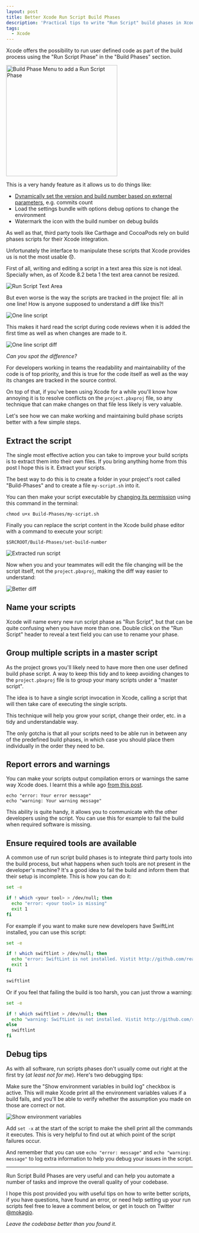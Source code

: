 ```yaml
---
layout: post
title: Better Xcode Run Script Build Phases
description: 'Practical tips to write "Run Script" build phases in Xcode.'
tags:
  - Xcode
---
```


Xcode offers the possibility to run user defined code as part of the build
process using the "Run Script Phase" in the "Build Phases" section.

<!-- Manually editing the HTML here because the image is small and we don't want to stretch it -->
<img src="https://s3.amazonaws.com/mokacoding/2016-11-07-run-script-menu.png" alt="Build Phase Menu to add a Run Script Phase" style=" width: 300px;" />

This is a very handy feature as it allows us to do things like:

- [Dynamically set the version and build number based on external parameters](https://www.mokacoding.com/blog/automatic-xcode-versioning-with-git/), e.g. commits count
- Load the settings bundle with options debug options to change the environment
- Watermark the icon with the build number on debug builds

As well as that, third party tools like Carthage and CocoaPods rely on build
phases scripts for their Xcode integration.

Unfortunately the interface to manipulate these scripts that Xcode provides us
is not the most usable 😞.

First of all, writing and editing a script in a text area this size is not
ideal. Specially when, as of Xcode 8.2 beta 1 the text area cannot be resized.

![Run Script Text Area](https://s3.amazonaws.com/mokacoding/2016-11-07-run-script-text-area.png)

But even worse is the way the scripts are tracked in the project file: all in
one line! How is anyone supposed to understand a diff like this?!

![One line script](https://s3.amazonaws.com/mokacoding/2016-11-07-one-line-script.png)

This makes it hard read the script during code reviews when it is added the
first time as well as when changes are made to it.

![One line script diff](https://s3.amazonaws.com/mokacoding/2016-11-07-one-line-script-diff.png)

_Can you spot the difference?_

For developers working in teams the readability and maintainability of the code
is of top priority, and this is true for the code itself as well as the way its
changes are tracked in the source control.

On top of that, if you've been using Xcode for a while you'll know how annoying
it is to resolve conflicts on the `project.pbxproj` file, so any technique that
can make changes on that file less likely is very valuable.

Let's see how we can make working and maintaining build phase scripts better
with a few simple steps.

## Extract the script

The single most effective action you can take to improve your build scripts is
to extract them into their own files. If you bring anything home from this
post I hope this is it. Extract your scripts.

The best way to do this is to create a folder in your project's root called
"Build-Phases" and to create a file `my-script.sh` into it.

You can then make your script executable by [changing its
permission](https://bash.cyberciti.biz/guide/Setting_up_permissions_on_a_script)
using this command in the terminal:

```
chmod u+x Build-Phases/my-script.sh
```

Finally you can replace the script content in the Xcode build phase editor with
a command to execute your script:

`$SRCROOT/Build-Phases/set-build-number`

![Extracted run script](https://s3.amazonaws.com/mokacoding/2016-11-07-extracted-run-script.png)

Now when you and your teammates will edit the file changing will be the script
itself, not the `project.pbxproj`, making the diff way easier to understand:

![Better diff](https://s3.amazonaws.com/mokacoding/2016-11-07-better-diff.png)

## Name your scripts

Xcode will name every new run script phase as "Run Script", but that can be
quite confusing when you have more than one. Double click on the "Run Script"
header to reveal a text field you can use to rename your phase.

## Group multiple scripts in a master script

As the project grows you'll likely need to have more then one user defined
build phase script. A way to keep this tidy and to keep avoiding changes to the
`project.pbxproj` file is to group your many scripts under a "master script".

The idea is to have a single script invocation in Xcode, calling a script that
will then take care of executing the single scripts.

This technique will help you grow your script, change their order, etc. in a
tidy and understandable way.

The only gotcha is that all your scripts need to be able run in between any of
the predefined build phases, in which case you should place them individually
in the order they need to be.

## Report errors and warnings

You can make your scripts output compilation errors or warnings the same way
Xcode does. I learnt this a while ago [from this
post](http://briksoftware.com/blog/?p=120).

```
echo "error: Your error message"
echo "warning: Your warning message"
```

This ability is quite handy, it allows you to communicate with the other
developers using the script. You can use this for example to fail the build
when required software is missing.

## Ensure required tools are available

A common use of run script build phases is to integrate third party tools into the build process, but what happens when such tools are not present in the developer's machine? It's a good idea to fail the build and inform them that their setup is incomplete. This is how you can do it:

```bash
set -e

if ! which <your tool> > /dev/null; then
  echo "error: <your tool> is missing"
  exit 1
fi
```

For example if you want to make sure new developers have SwiftLint installed, you can use this script:

```bash
set -e

if ! which swiftlint > /dev/null; then
  echo "error: SwiftLint is not installed. Vistit http://github.com/realm/SwiftLint to learn more."
  exit 1
fi

swiftlint
```

Or if you feel that failing the build is too harsh, you can just throw a warning:

```bash
set -e

if ! which swiftlint > /dev/null; then
  echo "warning: SwiftLint is not installed. Vistit http://github.com/realm/SwiftLint to learn more."
else
  swiftlint
fi
```

## Debug tips

As with all software, run scripts phases don't usually come out right at the
first try (_at least not for me_). Here's two debugging tips:

Make sure the "Show environment variables in build log" checkbox is active.
This will make Xcode print all the environment variables values if a build
fails, and you'll be able to verify whether the assumption you made on those
are correct or not.

![Show environment variables](https://s3.amazonaws.com/mokacoding/2016-11-07-show-env-vars.png)

Add `set -x` at the start of the script to make the shell print all the
commands it executes. This is very helpful to find out at which point of the
script failures occur.

And remember that you can use `echo "error: message"` and `echo "warning:
message"` to log extra information to help you debug your issues in the script.

---

Run Script Build Phases are very useful and can help you automate a number of
tasks and improve the overall quality of your codebase.

I hope this post provided you with useful tips on how to write better scripts,
if you have questions, have found an error, or need help setting up your run
scripts feel free to leave a comment below, or get in touch on Twitter
[@mokagio](https://twitter.com/mokagio).

_Leave the codebase better than you found it._
